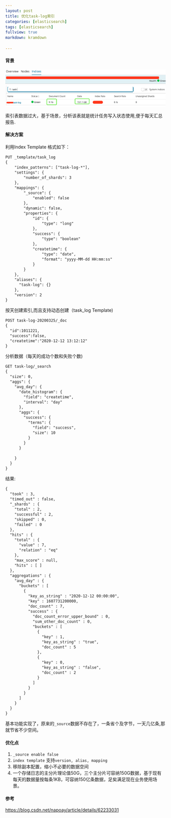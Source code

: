```yaml
---
layout: post
title: 优化task-log索引
categories: [elasticsearch]
tags: [elasticsearch]
fullview: true
markdown: kramdown

---
```


#### 背景

![task log data](/assets/media/WX20200323-135441.png)

索引表数据过大，基于场景，分析该表就是统计任务写入状态使用,便于每天汇总报告.

#### 解决方案

利用Index Template 格式如下：

```
PUT _template/task_log
{
	"index_patterns": ["task-log-*"],
	"settings": {
		"number_of_shards": 3
	},
	"mappings": {
		"_source": {
			"enabled": false
		},
		"dynamic": false,
		"properties": {
			"id": {
				"type": "long"
			},
			"success": {
				"type": "boolean"
			},
			"createtime": {
				"type": "date",
				"format": "yyyy-MM-dd HH:mm:ss"
			}
		}
	},
	"aliases": {
	  "task-log": {}
	},
	"version": 2
}
```

按天创建索引,而且支持动态创建（task_log Template)

```
POST task-log-20200325/_doc
{
  "id":1011221,
  "success":false,
  "createtime":"2020-12-12 13:12:12"
}
```


分析数据（每天的成功个数和失败个数)

```
GET task-log/_search
{
  "size": 0,
  "aggs": {
    "avg_day": {
      "date_histogram": {
        "field": "createtime",
        "interval": "day"
      },
      "aggs": {
        "success": {
          "terms": {
            "field": "success",
            "size": 10
          }
        }
      }

    }
  }
}
```

结果:

```
{
  "took" : 3,
  "timed_out" : false,
  "_shards" : {
    "total" : 2,
    "successful" : 2,
    "skipped" : 0,
    "failed" : 0
  },
  "hits" : {
    "total" : {
      "value" : 7,
      "relation" : "eq"
    },
    "max_score" : null,
    "hits" : [ ]
  },
  "aggregations" : {
    "avg_day" : {
      "buckets" : [
        {
          "key_as_string" : "2020-12-12 00:00:00",
          "key" : 1607731200000,
          "doc_count" : 7,
          "success" : {
            "doc_count_error_upper_bound" : 0,
            "sum_other_doc_count" : 0,
            "buckets" : [
              {
                "key" : 1,
                "key_as_string" : "true",
                "doc_count" : 5
              },
              {
                "key" : 0,
                "key_as_string" : "false",
                "doc_count" : 2
              }
            ]
          }
        }
      ]
    }
  }
}
```

基本功能实现了，原来的`_source`数据不存在了，一条省个及字节，一天几亿条,那就节省不少空间。


#### 优化点

1. `_source enable false`
2. `index template` 支持`version, alias, mapping`
3. 移除副本配置，缩小不必要的数据空间
4. 一个存储日志的主分片理论值50G，三个主分片可容纳150G数据，基于现有每天的数据量按每条1KB，可容纳150亿条数据，足矣满足现在业务使用场景。


#### 参考

https://blog.csdn.net/napoay/article/details/62233031
